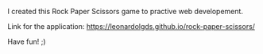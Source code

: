 I created this Rock Paper Scissors game to practive web developement.

Link for the application: https://leonardolgds.github.io/rock-paper-scissors/

Have fun! ;)
